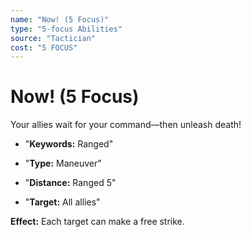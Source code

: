 ```yaml
---
name: "Now! (5 Focus)"
type: "5-focus Abilities"
source: "Tactician"
cost: "5 FOCUS"
---
```


# Now! (5 Focus)

Your allies wait for your command—then unleash death!


- "**Keywords:** Ranged"

- "**Type:** Maneuver"

- "**Distance:** Ranged 5"

- "**Target:** All allies"

**Effect:** Each target can make a free strike.
